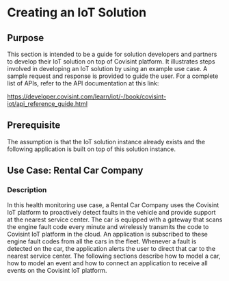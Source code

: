 
# Creating an IoT Solution


## Purpose

This section is intended to be a guide for solution developers and partners to develop their IoT solution on top of Covisint platform. It illustrates steps involved in developing an IoT solution by using an example use case. A sample request and response is provided to guide the user. For a complete list of APIs, refer to the API documentation at this link:

https://developer.covisint.com/learn/iot/-/book/covisint-iot/api_reference_guide.html

## Prerequisite
The assumption is that the IoT solution instance already exists and the following application is built on top of this solution instance.

## Use Case: Rental Car Company

### Description
In this health monitoring use case, a Rental Car Company uses the Covisint IoT platform to proactively detect faults in the vehicle and provide support at the nearest service center. The car is equipped with a gateway that scans the engine fault code every minute and wirelessly transmits the code to Covisint IoT platform in the cloud. An application is subscribed to these engine fault codes from all the cars in the fleet. Whenever a fault is detected on the car, the application alerts the user to direct that car to the nearest service center. The following sections describe how to model a car, how to model an event and how to connect an application to receive all events on the Covisint IoT platform.













